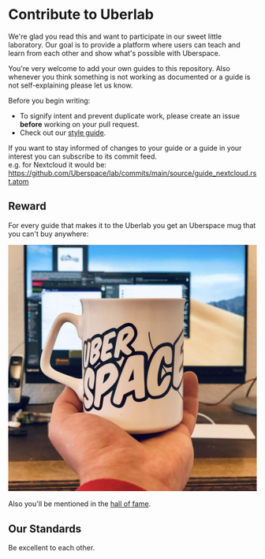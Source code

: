 # Contribute to Uberlab

We're glad you read this and want to participate in our sweet little laboratory. Our goal is to provide a platform where users can teach and learn from each other and show what's possible with Uberspace.

You're very welcome to add your own guides to this repository. Also whenever you think something is not working as documented or a guide is not self-explaining please let us know.

Before you begin writing:

 - To signify intent and prevent duplicate work, please create an issue **before** working on your pull request.
 - Check out our [style guide](https://github.com/Uberspace/lab/blob/master/STYLE.md).

If you want to stay informed of changes to your guide or a guide in your interest you can subscribe to its commit feed.  
e.g. for Nextcloud it would be: https://github.com/Uberspace/lab/commits/main/source/guide_nextcloud.rst.atom

## Reward

For every guide that makes it to the Uberlab you get an Uberspace mug that you can't buy anywhere:

![Ubermug](/ubermug.png)

Also you'll be mentioned in the [hall of fame](https://lab.uberspace.de/en/hall_of_fame.html).

## Our Standards

Be excellent to each other.
